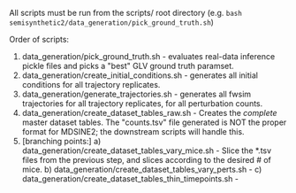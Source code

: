 All scripts must be run from the scripts/ root directory (e.g. `bash semisynthetic2/data_generation/pick_ground_truth.sh`)

Order of scripts:

1) data_generation/pick_ground_truth.sh - evaluates real-data inference pickle files and picks a "best" GLV ground truth paramset.
2) data_generation/create_initial_conditions.sh - generates all initial conditions for all trajectory replicates. 
3) data_generation/generate_trajectories.sh - generates all fwsim trajectories for all trajectory replicates, for all perturbation counts.
4) data_generation/create_dataset_tables_raw.sh - Creates the *complete* master dataset tables. The "counts.tsv" file generated is NOT the proper format for MDSINE2; the downstream scripts will handle this. 
5) [branching points:]
   a) data_generation/create_dataset_tables_vary_mice.sh - Slice the *.tsv files from the previous step, and slices according to the desired # of mice.
   b) data_generation/create_dataset_tables_vary_perts.sh - 
   c) data_generation/create_dataset_tables_thin_timepoints.sh - 